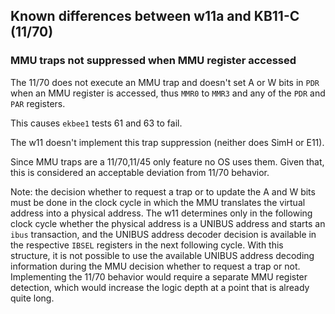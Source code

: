## Known differences between w11a and KB11-C (11/70)

### MMU traps not suppressed when MMU register accessed

The 11/70 does not execute an MMU trap and doesn't set A or W bits in `PDR`
when an MMU register is accessed, thus `MMR0` to `MMR3` and any of the
`PDR` and `PAR` registers.

This causes `ekbee1` tests 61 and 63 to fail.

The w11 doesn't implement this trap suppression (neither does SimH or E11).

Since MMU traps are a 11/70,11/45 only feature no OS uses them.
Given that, this is considered an acceptable deviation from 11/70 behavior.

Note: the decision whether to request a trap or to update the A and W bits
must be done in the clock cycle in which the MMU translates the virtual
address into a physical address. The w11 determines only in the following
clock cycle whether the physical address is a UNIBUS address and starts an
`ibus` transaction, and the UNIBUS address decoder decision is available in
the respective `IBSEL` registers in the next following cycle. With this
structure, it is not possible to use the available UNIBUS address decoding
information during the MMU decision whether to request a trap or not.
Implementing the 11/70 behavior would require a separate MMU register
detection, which would increase the logic depth at a point that is already
quite long.

